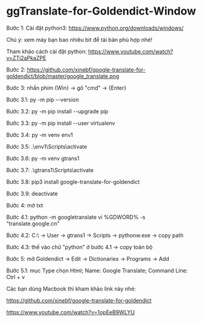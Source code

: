 # ggTranslate-for-Goldendict-Window

Bước 1: Cài đặt python3: https://www.python.org/downloads/windows/

Chú ý: xem máy bạn bao nhiêu bit để tải bản phù hợp nhé!
 
Tham khảo cách cài đặt python: https://www.youtube.com/watch?v=ZTj2aPkaZPE 

Bước 2: https://github.com/xinebf/google-translate-for-goldendict/blob/master/google_translate.png

Bước 3: nhấn phím {Win} -> gõ "cmd" -> {Enter}

Bước 3.1: py -m pip --version

Bước 3.2: py -m pip install --upgrade pip

Bước 3.3: py -m pip install --user virtualenv

Bước 3.4: py -m venv env1

Bước 3.5: .\env1\Scripts\activate

Bước 3.6: py -m venv gtrans1

Bước 3.7: .\gtrans1\Scripts\activate

Bước 3.8: pip3 install google-translate-for-goldendict

Bước 3.9: deactivate

Bước 4: mở txt

Bước 4.1: python -m googletranslate vi %GDWORD% -s "translate.google.cn"

Bước 4.2: C:\ -> User -> gtrans1 -> Scripts -> pythonw.exe -> copy path

Bước 4.3: thế vào chữ "python" ở bước 4.1 -> copy toàn bộ

Bước 5: mở Goldendict -> Edit -> Dictionaries -> Programs -> Add

Bước 5.1: mục Type chọn Html; Name: Google Translate; Command Line: Ctrl + v


Các bạn dùng Macbook thì kham khảo link này nhé: 

https://github.com/xinebf/google-translate-for-goldendict

https://www.youtube.com/watch?v=1opEeB9WLYU
